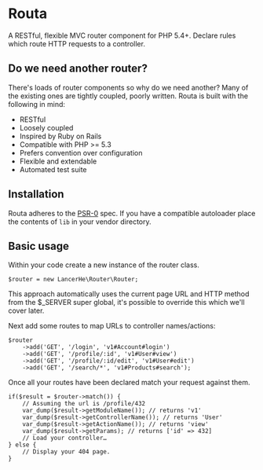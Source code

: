 # Routa

A RESTful, flexible MVC router component for PHP 5.4+.  Declare rules which route HTTP requests to a controller.

## Do we need another router?

There's loads of router components so why do we need another? Many of the existing   ones are tightly coupled, poorly written. Routa is built with the following in mind:

- RESTful
- Loosely coupled
- Inspired by Ruby on Rails
- Compatible with PHP >= 5.3
- Prefers convention over configuration
- Flexible and extendable
- Automated test suite

## Installation

Routa adheres to the [PSR-0](https://github.com/php-fig/fig-standards/blob/master/accepted/PSR-0.md) spec. If you have a compatible autoloader place the contents of `lib` in your vendor directory.

## Basic usage

Within your code create a new instance of the router class. 

    $router = new LancerHe\Router\Router;

This approach automatically uses the current page URL and HTTP method from the $_SERVER super global, it's possible to override this which we'll cover later.

Next add some routes to map URLs to controller names/actions:

    $router
        ->add('GET', '/login', 'v1#Account#login')
        ->add('GET', '/profile/:id', 'v1#User#view')
        ->add('GET', '/profile/:id/edit', 'v1#User#edit')
        ->add('GET', '/search/*', 'v1#Products#search');

Once all your routes have been declared match your request against them.

    if($result = $router->match()) {
        // Assuming the url is /profile/432
        var_dump($result->getModuleName()); // returns 'v1'
        var_dump($result->getControllerName()); // returns 'User'
        var_dump($result->getActionName()); // returns 'view'
        var_dump($result->getParams); // returns ['id' => 432]
        // Load your controller… 
    } else {
        // Display your 404 page.
    }




